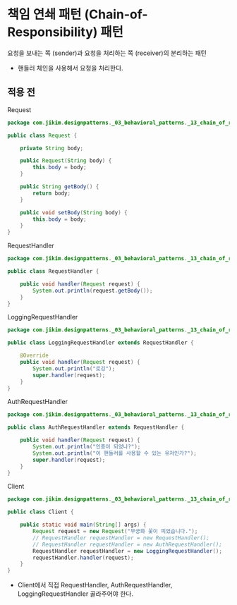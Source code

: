 # 책임 연쇄 패턴 (Chain-of-Responsibility) 패턴
요청을 보내는 쪽 (sender)과 요청을 처리하는 쪽 (receiver)의 분리하는 패턴
- 핸들러 체인을 사용해서 요청을 처리한다.

## 적용 전
Request
```java
package com.jikim.designpatterns._03_behavioral_patterns._13_chain_of_responsibilities.before;

public class Request {

	private String body;

	public Request(String body) {
		this.body = body;
	}

	public String getBody() {
		return body;
	}

	public void setBody(String body) {
		this.body = body;
	}
}
```
RequestHandler
```java
package com.jikim.designpatterns._03_behavioral_patterns._13_chain_of_responsibilities.before;

public class RequestHandler {

	public void handler(Request request) {
		System.out.println(request.getBody());
	}
}
```
LoggingRequestHandler
```java
package com.jikim.designpatterns._03_behavioral_patterns._13_chain_of_responsibilities.before;

public class LoggingRequestHandler extends RequestHandler {

	@Override
	public void handler(Request request) {
		System.out.println("로깅");
		super.handler(request);
	}
}
```
AuthRequestHandler
```java
package com.jikim.designpatterns._03_behavioral_patterns._13_chain_of_responsibilities.before;

public class AuthRequestHandler extends RequestHandler {

	public void handler(Request request) {
		System.out.println("인증이 되었나?");
		System.out.println("이 핸들러를 사용할 수 있는 유저인가?");
		super.handler(request);
	}
}
```
Client
```java
package com.jikim.designpatterns._03_behavioral_patterns._13_chain_of_responsibilities.before;

public class Client {

	public static void main(String[] args) {
		Request request = new Request("무궁화 꽃이 피었습니다.");
		// RequestHandler requestHandler = new RequestHandler();
		// RequestHandler requestHandler = new AuthRequestHandler();
		RequestHandler requestHandler = new LoggingRequestHandler();
		requestHandler.handler(request);
	}
}
```
- Client에서 직접 RequestHandler, AuthRequestHandler, LoggingRequestHandler 골라주어야 한다.
